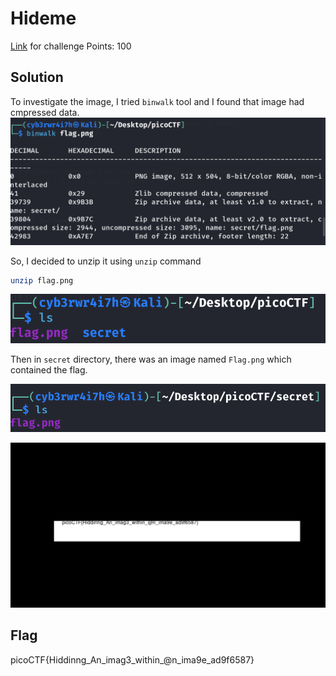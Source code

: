 # Hideme
[Link](https://play.picoctf.org/practice/challenge/350?category=4&page=2) for challenge
Points: 100

## Solution

To investigate the image, I tried `binwalk` tool and I found that image had cmpressed data.
![hideme](Images/hideme.png)

So, I decided to unzip it using `unzip` command
```bash
unzip flag.png
```
![hideme2](Images/hideme2.png)

Then in `secret` directory, there was an image named `Flag.png` which contained the flag.

![hideme3](Images/hideme3.png)

![hideme4](Images/hideme4.png)


## Flag
picoCTF{Hiddinng_An_imag3_within_@n_ima9e_ad9f6587}
